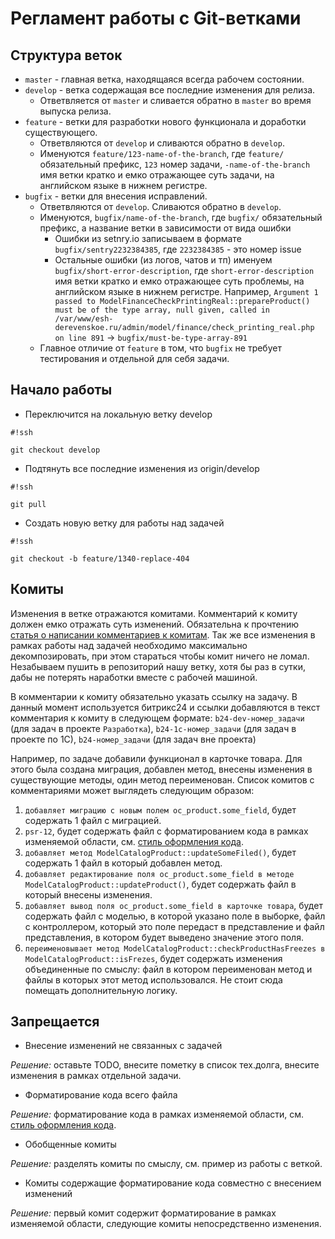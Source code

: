 # Регламент работы с Git-ветками

## Структура веток

* `master` - главная ветка, находящаяся всегда рабочем состоянии.
* `develop` - ветка содержащая все последние изменения для релиза.
    * Ответвляется от `master` и сливается обратно в `master` во время выпуска релиза.
* `feature` - ветки для разработки нового функционала и доработки существующего.
    * Ответвляются от `develop` и сливаются обратно в `develop`.
    * Именуются `feature/123-name-of-the-branch`, где `feature/` обязательный префикс, `123` номер задачи, `-name-of-the-branch` имя ветки кратко и емко отражающее суть задачи, на английском языке в нижнем регистре.
* `bugfix` - ветки для внесения исправлений.
    * Ответвляются от `develop`. Сливаются обратно в `develop`.
    * Именуются, `bugfix/name-of-the-branch`, где `bugfix/` обязательный префикс, а название ветки в зависимости от вида ошибки
        * Ошибки из setnry.io записываем в формате `bugfix/sentry2232384385`, где `2232384385` - это номер issue
        * Остальные ошибки (из логов, чатов и тп) именуем `bugfix/short-error-description`, где `short-error-description` имя ветки кратко и емко отражающее суть проблемы, на английском языке в нижнем регистре. Например, `Argument 1 passed to ModelFinanceCheckPrintingReal::prepareProduct() must be of the type array, null given, called in /var/www/esh-derevenskoe.ru/admin/model/finance/check_printing_real.php on line 891` → `bugfix/must-be-type-array-891`
    * Главное отличие от `feature` в том, что `bugfix` не требует тестирования и отдельной для себя задачи.

## Начало работы

* Переключится на локальную ветку develop
```
#!ssh

git checkout develop
```
* Подтянуть все последние изменения из origin/develop
```
#!ssh

git pull
```
* Создать новую ветку для работы над задачей
```
#!ssh

git checkout -b feature/1340-replace-404
```

## Комиты

Изменения в ветке отражаются комитами. Комментарий к комиту должен емко отражать суть изменений. Обязательна к прочтению [статья о написании комментариев к комитам](Написании_комментариев_к_комитам.md). Так же все изменения в рамках работы над задачей необходимо максимально декомпозировать, при этом стараться чтобы комит ничего не ломал. Незабываем пушить в репозиторий нашу ветку, хотя бы раз в сутки, дабы не потерять наработки вместе с рабочей машиной.

В комментарии к комиту обязательно указать ссылку на задачу. В данный момент используется битрикс24 и ссылки добавляются в текст комментария к комиту в следующем формате: `b24-dev-номер_задачи` (для задач в проекте `Разработка`), `b24-1c-номер_задачи` (для задач в проекте по 1С), `b24-номер_задачи` (для задач вне проекта)

Например, по задаче добавили функционал в карточке товара. Для этого была создана миграция, добавлен метод, внесены изменения в существующие методы, один метод переименован. Список комитов с комментариями может выглядеть следующим образом:

1. `добавляет миграцию с новым полем oc_product.some_field`, будет содержать 1 файл с миграцией.
1. `psr-12`, будет содержать файл с форматированием кода в рамках изменяемой области, см. [стиль оформления кода](Стиль_оформления_кода.md).
1. `добавляет метод ModelCatalogProduct::updateSomeFiled()`, будет содержать 1 файл в который добавлен метод.
1. `добавляет редактирование поля oc_product.some_field в методе ModelCatalogProduct::updateProduct()`, будет содержать файл в который внесены изменения.
1. `добавляет вывод поля oc_product.some_field в карточке товара`, будет содержать файл с моделью, в которой указано поле в выборке, файл с контроллером, который это поле передаст в представление и файл представления, в котором будет выведено значение этого поля.
1. `переименовывает метод ModelCatalogProduct::checkProductHasFreezes в ModelCatalogProduct::isFrezes`, будет содержать изменения объединенные по смыслу: файл в котором переименован метод и файлы в которых этот метод использовался. Не стоит сюда помещать дополнительную логику.

## Запрещается

* Внесение изменений не связанных с задачей

*Решение:* оставьте TODO, внесите пометку в список тех.долга, внесите изменения в рамках отдельной задачи.

* Форматирование кода всего файла

*Решение:* форматирование кода в рамках изменяемой области, см. [стиль оформления кода](Стиль_оформления_кода.md).

* Обобщенные комиты

*Решение:* разделять комиты по смыслу, см. пример из работы с веткой.

* Комиты содержащие форматирование кода совместно с внесением изменений

*Решение:* первый комит содержит форматирование в рамках изменяемой области, следующие комиты непосредственно изменения.